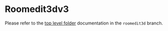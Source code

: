 # Roomedit3dv3

Please refer to
the [top level folder](https://github.com/Autodesk-Forge/forge-boilers.nodejs/tree/roomedit3d) documentation
in the `roomedit3d` branch.